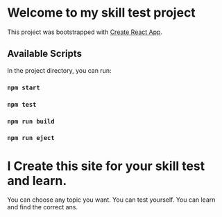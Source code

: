 # Welcome to my skill test project

This project was bootstrapped with [Create React App](https://github.com/facebook/create-react-app).

## Available Scripts

In the project directory, you can run:

### `npm start`
### `npm test`
### `npm run build`
### `npm run eject`

# I Create this site for your skill test and learn.
You can choose any topic you want.
You can test yourself.
You can learn and find the correct ans.